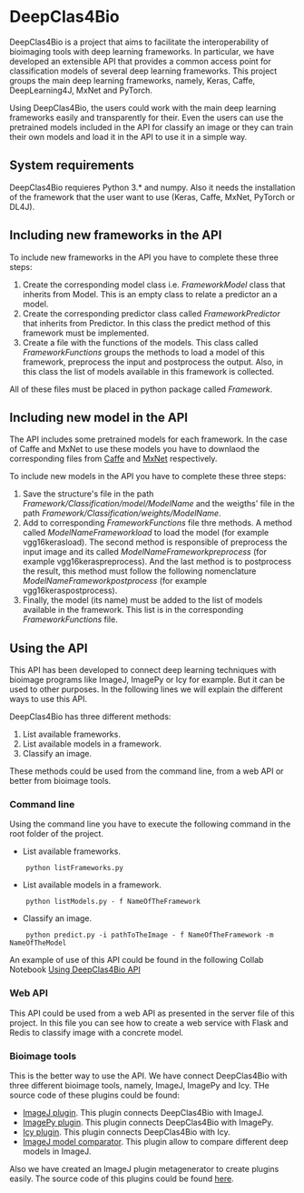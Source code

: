 ﻿# DeepClas4Bio

DeepClas4Bio is a project that aims to facilitate the interoperability of bioimaging tools with deep learning frameworks.
In particular, we have developed an extensible API that provides a common access point for classification models of
several deep learning frameworks. This project groups the main deep learning frameworks, namely, Keras, Caffe, 
DeepLearning4J, MxNet and PyTorch.

Using DeepClas4Bio, the users could work with the main deep learning frameworks easily and transparently for their. 
Even the users can use the pretrained models included in the API for classify an image or they can train their own 
models and load it in the API to use it in a simple way.

## System requirements

DeepClas4Bio requieres Python 3.* and numpy.
Also it needs the installation of the framework that the user want to use (Keras, Caffe, MxNet, PyTorch or DL4J).

## Including new frameworks in the API
To include new frameworks in the API you have to complete these three steps:

 1. Create the corresponding model class i.e. *FrameworkModel* class that inherits from Model. This is an empty 
 class to relate a predictor an a model.
 2. Create the corresponding predictor class called *FrameworkPredictor* that inherits from Predictor. 
 In this class the predict method of this framework must be implemented.
 3. Create a file with the functions of the models. This class called *FrameworkFunctions* groups the methods to
 load a model of this framework, preprocess the input and postprocess the output. Also, in this class the list of
 models available in this framework is collected.
 
 All of these files must be placed in python package called *Framework*.

## Including new model in the API
The API includes some pretrained models for each framework. In the case of Caffe and MxNet to use these models you 
have to downlaod the corresponding files from [Caffe](Caffe/Caffe%20models.md) and [MxNet](MxNet/MxNet%20models.md) 
respectively.

To include new models in the API you have to complete these three steps:

 1. Save the structure's file in the path *Framework/Classification/model/ModelName* and the weigths' file in 
 the path *Framework/Classification/weights/ModelName*.
 2. Add to corresponding *FrameworkFunctions* file thre methods. A method called *ModelNameFrameworkload* to load the 
 model (for example vgg16kerasload). The second method is responsible of preprocess the input image and its called
 *ModelNameFrameworkpreprocess* (for example vgg16keraspreprocess). And the last method is to postprocess the result,
 this method must follow the following nomenclature *ModelNameFrameworkpostprocess* (for example vgg16keraspostprocess).
 3. Finally, the model (its name) must be added to the list of models available in the framework. This list is in the
 corresponding *FrameworkFunctions* file.
 
## Using the API
This API has been developed to connect deep learning techniques with bioimage programs like ImageJ, ImagePy or Icy
for example. But it can be used to other purposes. In the following lines we will explain the different ways to use
this API.

DeepClas4Bio has three different methods:
 1. List available frameworks.
 2. List available models in a framework.
 3. Classify an image.
 
 These methods could be used from the command line, from a web API or better from bioimage tools.
### Command line
Using the command line you have to execute the following command in the root folder of the project.


- List available frameworks.

````
    python listFrameworks.py
````

- List available models in a framework.

````
    python listModels.py - f NameOfTheFramework
````

- Classify an image.

````
    python predict.py -i pathToTheImage - f NameOfTheFramework -m NameOfTheModel
````

An example of use of this API could be found in the following Collab Notebook [Using DeepClas4Bio API](https://colab.research.google.com/drive/1paYEOVU6SuJiZHbFAJCKzetTZXo28mbY)

### Web API
This API could be used from a web API as presented in the server file of this project. In this file you can see
how to create a web service with Flask and Redis to classify image with a concrete model.


### Bioimage tools
This is the better way to use the API. We have connect DeepClas4Bio with three different bioimage tools, namely, 
ImageJ, ImagePy and Icy. THe source code of these plugins could be found:
- [ImageJ plugin](https://github.com/adines/DeepClas4BioIJ). This plugin connects DeepClas4Bio with ImageJ.
- [ImagePy plugin](https://github.com/adines/DeepClas4BioImagePy). This plugin connects DeepClas4Bio with ImagePy.
- [Icy plugin](https://github.com/adines/DeepClas4BioIcy). This plugin connects DeepClas4Bio with Icy.
- [ImageJ model comparator](https://github.com/adines/DeepClas4BioIJComparator). This plugin allow to compare different deep models in ImageJ.

Also we have created an ImageJ plugin metagenerator to create plugins easily. The source code of this plugins could
be found [here](https://github.com/adines/DeepClas4BioIJMetagenerator).
